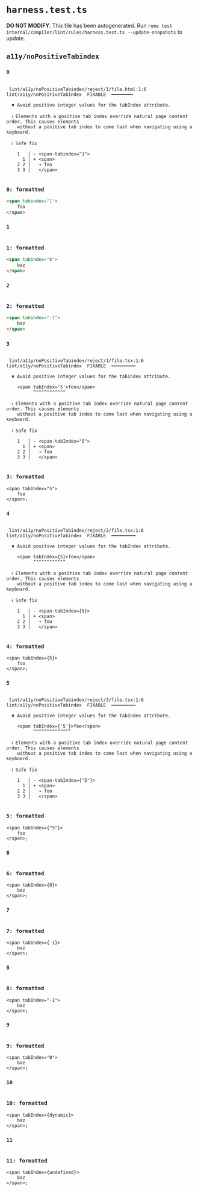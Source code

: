 # `harness.test.ts`

**DO NOT MODIFY**. This file has been autogenerated. Run `rome test internal/compiler/lint/rules/harness.test.ts --update-snapshots` to update.

## `a11y/noPositiveTabindex`

### `0`

```

 lint/a11y/noPositiveTabindex/reject/1/file.html:1:6 lint/a11y/noPositiveTabindex  FIXABLE  ━━━━━━━━

  ✖ Avoid positive integer values for the tabIndex attribute.

  ℹ Elements with a positive tab index override natural page content order. This causes elements
    without a positive tab index to come last when navigating using a keyboard.

  ℹ Safe fix

    1   │ - <span·tabindex="1">
      1 │ + <span>
    2 2 │   → foo
    3 3 │   </span>


```

### `0: formatted`

```html
<span tabindex="1">
	foo
</span>

```

### `1`

```

```

### `1: formatted`

```html
<span tabindex="0">
	baz
</span>

```

### `2`

```

```

### `2: formatted`

```html
<span tabindex="-1">
	baz
</span>

```

### `3`

```

 lint/a11y/noPositiveTabindex/reject/1/file.tsx:1:6 lint/a11y/noPositiveTabindex  FIXABLE  ━━━━━━━━━

  ✖ Avoid positive integer values for the tabIndex attribute.

    <span tabIndex='5'>foo</span>
          ^^^^^^^^^^^^

  ℹ Elements with a positive tab index override natural page content order. This causes elements
    without a positive tab index to come last when navigating using a keyboard.

  ℹ Safe fix

    1   │ - <span·tabIndex="5">
      1 │ + <span>
    2 2 │   → foo
    3 3 │   </span>


```

### `3: formatted`

```tsx
<span tabIndex="5">
	foo
</span>;

```

### `4`

```

 lint/a11y/noPositiveTabindex/reject/2/file.tsx:1:6 lint/a11y/noPositiveTabindex  FIXABLE  ━━━━━━━━━

  ✖ Avoid positive integer values for the tabIndex attribute.

    <span tabIndex={5}>foo</span>
          ^^^^^^^^^^^^

  ℹ Elements with a positive tab index override natural page content order. This causes elements
    without a positive tab index to come last when navigating using a keyboard.

  ℹ Safe fix

    1   │ - <span·tabIndex={5}>
      1 │ + <span>
    2 2 │   → foo
    3 3 │   </span>


```

### `4: formatted`

```tsx
<span tabIndex={5}>
	foo
</span>;

```

### `5`

```

 lint/a11y/noPositiveTabindex/reject/3/file.tsx:1:6 lint/a11y/noPositiveTabindex  FIXABLE  ━━━━━━━━━

  ✖ Avoid positive integer values for the tabIndex attribute.

    <span tabIndex={'5'}>foo</span>
          ^^^^^^^^^^^^^^

  ℹ Elements with a positive tab index override natural page content order. This causes elements
    without a positive tab index to come last when navigating using a keyboard.

  ℹ Safe fix

    1   │ - <span·tabIndex={"5"}>
      1 │ + <span>
    2 2 │   → foo
    3 3 │   </span>


```

### `5: formatted`

```tsx
<span tabIndex={"5"}>
	foo
</span>;

```

### `6`

```

```

### `6: formatted`

```tsx
<span tabIndex={0}>
	baz
</span>;

```

### `7`

```

```

### `7: formatted`

```tsx
<span tabIndex={-1}>
	baz
</span>;

```

### `8`

```

```

### `8: formatted`

```tsx
<span tabIndex="-1">
	baz
</span>;

```

### `9`

```

```

### `9: formatted`

```tsx
<span tabIndex="0">
	baz
</span>;

```

### `10`

```

```

### `10: formatted`

```tsx
<span tabIndex={dynamic}>
	baz
</span>;

```

### `11`

```

```

### `11: formatted`

```tsx
<span tabIndex={undefined}>
	baz
</span>;

```
